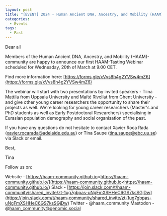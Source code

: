 ```yaml
---
layout: post
title: "[EVENT] 2024 - Human Ancient DNA, Ancestry, and Mobility (HAAM) Webinar February 2024: Tiina Mattila and Maïté Rivollat "
categories:
  - Events
tags:
  - Past
---
```


Dear all

Members of the Human Ancient DNA, Ancestry, and Mobility (HAAM)-community are happy to announce our first HAAM-Tasting Webinar scheduled for Wednesday, 20th of March at 9.00 CET.

Find more information here: [https://forms.gle/xVvs8h4g2YVSw4mZ6](https://forms.gle/xVvs8h4g2YVSw4mZ6)

The webinar will start with two presentations by invited speakers - Tiina Mattila from Uppsala University and Maïté Rivollat from Ghent University - and give other young career researchers the opportunity to share their projects as well. We're looking for young career researchers (Master's and PhD students as well as Early Postdoctoral Researchers) specialising in Eurasian population demography and social organisation of the past.

If you have any questions do not hesitate to contact Xavier Roca Rada ([xavier.rocarada@adelaide.edu.au](mailto:xavier.rocarada@adelaide.edu.au)) or Tina Saupe ([tina.saupe@ebc.uu.se](mailto:tina.saupe@ebc.uu.se)) via Slack or email.

Best,

Tina

Follow us on:

Website - [https://haam-community.github.io<https://haam-community.github.io/](https://haam-community.github.io<https://haam-community.github.io/)
Slack - [https://join.slack.com/t/haam-community/shared_invite/zt-1ug7gbpas-uNgFmXSHHeC6GS7ksSGjDw](https://join.slack.com/t/haam-community/shared_invite/zt-1ug7gbpas-uNgFmXSHHeC6GS7ksSGjDw)
Twitter - @haam_community
Mastodon - @haam_community@genomic.social